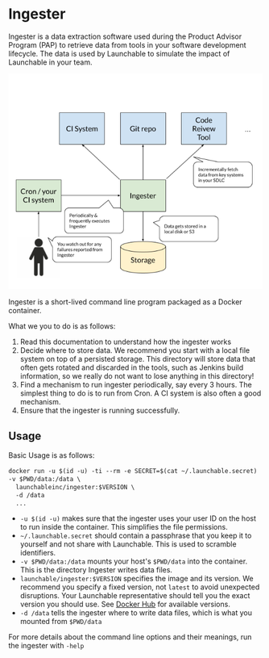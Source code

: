 # Ingester
Ingester is a data extraction software used during
the Product Advisor Program (PAP) to retrieve data from tools in your software development lifecycle.
The data is used by Launchable to simulate the impact of Launchable in your team.

<!-- diagram source: https://docs.google.com/drawings/d/1s-UOJJoOVNNvbQtcJL3YaOqMLSgUNsRVM1x5OvDQolw/edit -->
![Diagram](bigPicture.png)

Ingester is a short-lived command line program packaged as a Docker container.

What we you to do is as follows:

1. Read this documentation to understand how the ingester works
1. Decide where to store data. We recommend you start with a local file system on top of a persisted storage. This directory will store data that often gets rotated and discarded in the tools, such as Jenkins build information, so we really do not want to lose anything in this directory! 
1. Find a mechanism to run ingester periodically, say every 3 hours. The simplest thing to do is to run from Cron. A CI system is also often a good mechanism.
1. Ensure that the ingester is running successfully.  


## Usage
Basic Usage is as follows:

```
docker run -u $(id -u) -ti --rm -e SECRET=$(cat ~/.launchable.secret) -v $PWD/data:/data \
  launchableinc/ingester:$VERSION \
  -d /data
  ...
``` 

* `-u $(id -u)` makes sure that the ingester uses your user ID on the host to run inside the container. This simplifies the file permissions. 
* `~/.launchable.secret` should contain a passphrase that you keep it to yourself and not share with Launchable. This is used to scramble identifiers.
* `-v $PWD/data:/data` mounts your host's `$PWD/data` into the container. This is the directory Ingester writes data files.
* `launchable/ingester:$VERSION` specifies the image and its version. We recommend you specify a fixed version, not `latest` to avoid unexpected disruptions. Your Launchable representative should tell you the exact version you should use. See [Docker Hub](https://hub.docker.com/repository/docker/launchableinc/ingester) for available versions.
* `-d /data` tells the ingester where to write data files, which is what you mounted from `$PWD/data`

For more details about the command line options and their meanings, run the ingester with `-help` 